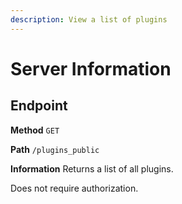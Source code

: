 ```yaml
---
description: View a list of plugins
---
```


# Server Information

## Endpoint

**Method** `GET`

**Path** `/plugins_public`

**Information** Returns a list of all plugins.

Does not require authorization.
